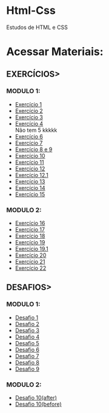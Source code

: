 # Html-Css
 Estudos de HTML e CSS

<h1>Acessar Materiais:</h1>
<h2>EXERCÍCIOS></h2>
<h3>MODULO 1:</h3>
<ul>
<li><a href="https://github.com/DiogoJP202/Html-Css/blob/main/Exerc%C3%ADcios/Modulo%201/Ex001/index.html">Exercício 1</a></li>
<li><a href="https://github.com/DiogoJP202/Html-Css/blob/main/Exerc%C3%ADcios/Modulo%201/Ex002/index.html" target="_blank">Exercício 2</a></li>
<li><a href="https://github.com/DiogoJP202/Html-Css/blob/main/Exerc%C3%ADcios/Modulo%201/Ex003/index.html" target="_blank">Exercício 3</a></li>
<li><a href="https://github.com/DiogoJP202/Html-Css/blob/main/Exerc%C3%ADcios/Modulo%201/Ex004/index.HTML" target="_blank">Exercício 4</a></li>
Não tem 5 kkkkk
<li><a href="https://github.com/DiogoJP202/Html-Css/blob/main/Exerc%C3%ADcios/Modulo%201/Ex006/index.html" target="_blank">Exercício 6</a></li>
<li><a href="https://github.com/DiogoJP202/Html-Css/blob/main/Exerc%C3%ADcios/Modulo%201/Ex007/html4.html" target="_blank">Exercício 7</a></li>
<li><a href="https://github.com/DiogoJP202/Html-Css/blob/main/Exerc%C3%ADcios/Modulo%201/Ex008e009/Index.html" target="_blank">Exercício 8 e 9</a></li>
<li><a href="https://github.com/DiogoJP202/Html-Css/blob/main/Exerc%C3%ADcios/Modulo%201/Ex010/Index.html" target="_blank">Exercício 10</a></li>
<li><a href="https://github.com/DiogoJP202/Html-Css/blob/main/Exerc%C3%ADcios/Modulo%201/Ex011/index.html" target="_blank">Exercício 11</a></li>
<li><a href="https://github.com/DiogoJP202/Html-Css/blob/main/Exerc%C3%ADcios/Modulo%201/Ex012/index.html" target="_blank">Exercício 12</a></li>
<li><a href="https://github.com/DiogoJP202/Html-Css/blob/main/Exerc%C3%ADcios/Modulo%201/Ex012.1/index.html" target="_blank">Exercício 12.1</a></li>
<li><a href="https://github.com/DiogoJP202/Html-Css/blob/main/Exerc%C3%ADcios/Modulo%201/Ex013/index.html" target="_blank">Exercício 13</a></li>
<li><a href="https://github.com/DiogoJP202/Html-Css/blob/main/Exerc%C3%ADcios/Modulo%201/Ex014/inde.html" target="_blank">Exercício 14</a></li>
<li><a href="https://github.com/DiogoJP202/Html-Css/blob/main/Exerc%C3%ADcios/Modulo%201/Ex0015/index.html" target="_blank">Exercício 15</a></li>
</ul>
<h3>MODULO 2:</h3>
<ul>
<li><a href="https://github.com/DiogoJP202/Html-Css/blob/main/Exerc%C3%ADcios/Modulo%202/Ex016/index.html" target="_blank">Exercício 16</a></li>
<li><a href="https://github.com/DiogoJP202/Html-Css/blob/main/Exerc%C3%ADcios/Modulo%202/Ex017/index.html" target="_blank">Exercício 17</a></li>
<li><a href="https://github.com/DiogoJP202/Html-Css/blob/main/Exerc%C3%ADcios/Modulo%202/Ex018/index.html" target="_blank">Exercício 18</a></li>
<li><a href="https://github.com/DiogoJP202/Html-Css/blob/main/Exerc%C3%ADcios/Modulo%202/Ex019/index.html" target="_blank">Exercício 19</a></li>
<li><a href="https://github.com/DiogoJP202/Html-Css/blob/main/Exerc%C3%ADcios/Modulo%202/Ex019.1/idenx.html" target="_blank">Exercício 19.1</a></li>
<li><a href="https://github.com/DiogoJP202/Html-Css/blob/main/Exerc%C3%ADcios/Modulo%202/Ex020/index.html" target="_blank">Exercício 20</a></li>
<li><a href="https://github.com/DiogoJP202/Html-Css/blob/main/Exerc%C3%ADcios/Modulo%202/Ex021/index.html" target="_blank">Exercício 21</a></li>
<li><a href="https://github.com/DiogoJP202/Html-Css/blob/main/Exerc%C3%ADcios/Modulo%202/Ex022/index.html" target="_blank">Exercício 22</a></li>
</ul>
<h2>DESAFIOS></h2>
<h3>MODULO 1:</h3>
<ul>
<li><a href="https://github.com/DiogoJP202/Html-Css/blob/main/Desafios/Modulo%201/Desafio%20001/Index.html" target="_blank">Desafio 1</a></li>
<li><a href="https://github.com/DiogoJP202/Html-Css/blob/main/Desafios/Modulo%201/Desafio%20002/index.html" target="_blank">Desafio 2</a></li>
<li><a href="https://github.com/DiogoJP202/Html-Css/blob/main/Desafios/Modulo%201/Desafio%20003/Index.html" target="_blank">Desafio 3</a></li>
<li><a href="https://github.com/DiogoJP202/Html-Css/blob/main/Desafios/Modulo%201/Desafio%20004/Index.html" target="_blank">Desafio 4</a></li>
<li><a href="https://github.com/DiogoJP202/Html-Css/blob/main/Desafios/Modulo%201/Desafio%20005/Index.html" target="_blank">Desafio 5</a></li>
<li><a href="https://github.com/DiogoJP202/Html-Css/blob/main/Desafios/Modulo%201/Desafio%20006/index.html" target="_blank">Desafio 6</a></li>
<li><a href="https://github.com/DiogoJP202/Html-Css/blob/main/Desafios/Modulo%201/Desafio%20007/index.html" target="_blank">Desafio 7</a></li>
<li><a href="https://github.com/DiogoJP202/Html-Css/blob/main/Desafios/Modulo%201/Desafio%20008/index.html" target="_blank">Desafio 8</a></li>
<li><a href="https://github.com/DiogoJP202/Html-Css/blob/main/Desafios/Modulo%201/Desafio%20009/index.html" target="_blank">Desafio 9</a></li>
</ul>
<h3>MODULO 2:</h3>                       
<ul>                                           
<li><a href="https://github.com/DiogoJP202/Html-Css/blob/main/Desafios/Modulo%202/Desafio010(com%20a%20aula)/Android.html" target="_blank">Desafio 10(after)</a></li>
<li><a href="https://github.com/DiogoJP202/Html-Css/blob/main/Desafios/Modulo%202/desafio010(sem%20assistir%20a%20aula)/Android.html" target="_blank">Desafio 10(before)</a></li>
</ul>